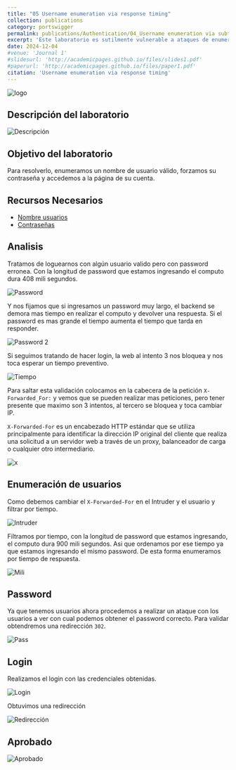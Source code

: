 ```yaml
---
title: "05 Username enumeration via response timing"
collection: publications
category: portswigger
permalink: publications/Authentication/04_Username enumeration via subtly different responses
excerpt: 'Este laboratorio es sutilmente vulnerable a ataques de enumeración de nombres de usuario y de fuerza bruta de contraseñas. Tiene una cuenta con un nombre de usuario y una contraseña predecibles.'
date: 2024-12-04
#venue: 'Journal 1'
#slidesurl: 'http://academicpages.github.io/files/slides1.pdf'
#paperurl: 'http://academicpages.github.io/files/paper1.pdf'
citation: 'Username enumeration via response timing'
---
```


![logo]({{site.url}}/images/Authentication/authentication-lab-05/logo.png)

## Descripción del laboratorio

![Descripción]({{site.url}}/images/Authentication/authentication-lab-05/descripcion.png)

## Objetivo del laboratorio

Para resolverlo, enumeramos un nombre de usuario válido, forzamos su contraseña y accedemos a la página de su cuenta.

## Recursos Necesarios

* [Nombre usuarios](https://portswigger.net/web-security/authentication/auth-lab-usernames)
* [Contraseñas](https://portswigger.net/web-security/authentication/auth-lab-passwords)

## Analisis

Tratamos de loguearnos con algún usuario valido pero con password erronea. Con la longitud de password que estamos ingresando el computo dura 408 mili segundos.

![Password]({{site.url}}/images/Authentication/authentication-lab-05/password.png)

Y nos fijamos que si ingresamos un password muy largo, el backend se demora mas tiempo en realizar el computo y devolver una respuesta. Si el password es mas grande el tiempo aumenta el tiempo que tarda en responder.

![Password 2]({{site.url}}/images/Authentication/authentication-lab-05/password2.png)

Si seguimos tratando de hacer login, la web al intento 3 nos bloquea y nos toca esperar un tiempo preventivo.

![Tiempo]({{site.url}}/images/Authentication/authentication-lab-05/tiempo.png)

Para saltar esta validación colocamos en la cabecera de la petición `X-Forwarded_For:` y vemos que se pueden realizar mas peticiones, pero tener presente que maximo son 3 intentos, al tercero se bloquea y toca cambiar IP.

`X-Forwarded-For` es un encabezado HTTP estándar que se utiliza principalmente para identificar la dirección IP original del cliente que realiza una solicitud a un servidor web a través de un proxy, balanceador de carga o cualquier otro intermediario.

![x]({{site.url}}/images/Authentication/authentication-lab-05/x.png)

## Enumeración de usuarios

Como debemos cambiar el `X-Forwarded-For` en el Intruder y el usuario y filtrar por tiempo.

![Intruder]({{site.url}}/images/Authentication/authentication-lab-05/intruder.png)

Filtramos por tiempo, con la longitud de password que estamos ingresando, el computo dura 900 mili segundos. Asi que ordenamos por ese tiempo ya que estamos ingresando el mismo password. De esta forma enumeramos por tiempo de respuesta.

![Mili]({{site.url}}/images/Authentication/authentication-lab-05/mili.png)

## Password

Ya que tenemos usuarios ahora procedemos a realizar un ataque con los usuarios a ver con cual podemos obtener el password correcto. Para validar obtendremos una redirección `302`.

![Pass]({{site.url}}/images/Authentication/authentication-lab-05/pass.png)

## Login

Realizamos el login con las credenciales obtenidas.

![Login]({{site.url}}/images/Authentication/authentication-lab-05/login.png)

Obtuvimos una redirección

![Redirección]({{site.url}}/images/Authentication/authentication-lab-05/302.png)

## Aprobado

![Aprobado]({{site.url}}/images/Authentication/authentication-lab-05/aprobado.png)